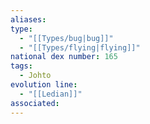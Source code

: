 ```yaml
---
aliases: 
type:
  - "[[Types/bug|bug]]"
  - "[[Types/flying|flying]]"
national dex number: 165
tags:
  - Johto
evolution line:
  - "[[Ledian]]"
associated:
---
```

